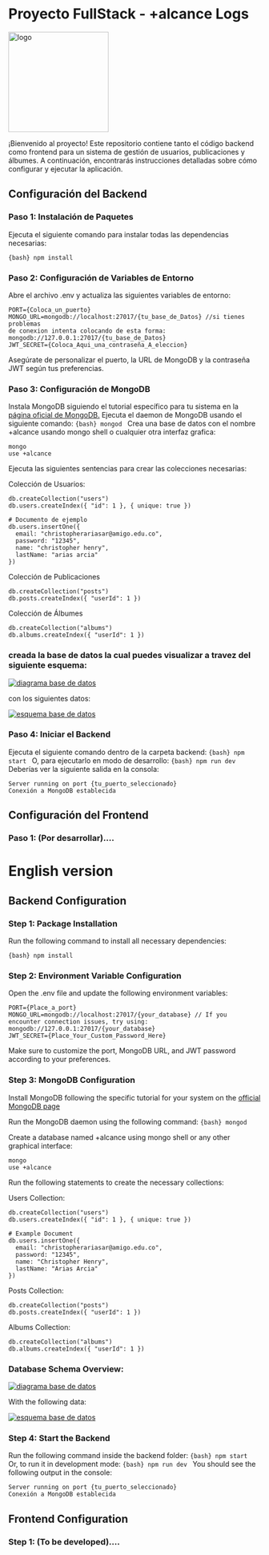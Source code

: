 # Proyecto FullStack - +alcance Logs

<img src="https://i.ibb.co/2KwzNN6/01c11b1d-2d5e-4bdf-9f67-c6d5b7eff4c0.jpg" alt="logo" width="200"/>

¡Bienvenido al proyecto! Este repositorio contiene tanto el código backend como frontend para un sistema de gestión de usuarios, publicaciones y álbumes. A continuación, encontrarás instrucciones detalladas sobre cómo configurar y ejecutar la aplicación.

## Configuración del Backend

### Paso 1: Instalación de Paquetes

Ejecuta el siguiente comando para instalar todas las dependencias necesarias:

`{bash}
npm install
`

### Paso 2: Configuración de Variables de Entorno

Abre el archivo .env y actualiza las siguientes variables de entorno:

```
PORT={Coloca_un_puerto}
MONGO_URL=mongodb://localhost:27017/{tu_base_de_Datos} //si tienes problemas
de conexion intenta colocando de esta forma: mongodb://127.0.0.1:27017/{tu_base_de_Datos}
JWT_SECRET={Coloca_Aqui_una_contraseña_A_eleccion}

```

Asegúrate de personalizar el puerto, la URL de MongoDB y la contraseña JWT según tus preferencias.

### Paso 3: Configuración de MongoDB

Instala MongoDB siguiendo el tutorial específico para tu sistema en la [página oficial de MongoDB.](https://www.mongodb.com/docs/manual/tutorial/install-mongodb-on-windows/ "página oficial de MongoDB.")
Ejecuta el daemon de MongoDB usando el siguiente comando:
`{bash} mongod
`
Crea una base de datos con el nombre +alcance usando mongo shell o cualquier otra interfaz grafica:

```{bash}
mongo
use +alcance
```

Ejecuta las siguientes sentencias para crear las colecciones necesarias:

Colección de Usuarios:

```shell
db.createCollection("users")
db.users.createIndex({ "id": 1 }, { unique: true })

# Documento de ejemplo
db.users.insertOne({
  email: "christopherariasar@amigo.edu.co",
  password: "12345",
  name: "christopher henry",
  lastName: "arias arcia"
})

```

Colección de Publicaciones

```shell
db.createCollection("posts")
db.posts.createIndex({ "userId": 1 })

```

Colección de Álbumes

```shell
db.createCollection("albums")
db.albums.createIndex({ "userId": 1 })

```

### creada la base de datos la cual puedes visualizar a travez del siguiente esquema:

[![diagrama base de datos](https://i.ibb.co/C2Yf4K0/diagram-drawio.png "diagrama base de datos")](https://i.ibb.co/C2Yf4K0/diagram-drawio.png "diagrama base de datos")

con los siguientes datos:

[![esquema base de datos](https://i.ibb.co/g4FmFXj/alcance.png "esquema base de datos")](https://i.ibb.co/g4FmFXj/alcance.png "esquema base de datos")

### Paso 4: Iniciar el Backend

Ejecuta el siguiente comando dentro de la carpeta backend:
`{bash} npm start
`
O, para ejecutarlo en modo de desarrollo:
`{bash} npm run dev
`
Deberías ver la siguiente salida en la consola:

```shell
Server running on port {tu_puerto_seleccionado}
Conexión a MongoDB establecida

```

## Configuración del Frontend

### Paso 1: (Por desarrollar)....

# English version

## Backend Configuration

### Step 1: Package Installation

Run the following command to install all necessary dependencies:

`{bash}
npm install
`

### Step 2: Environment Variable Configuration

Open the .env file and update the following environment variables:

```
PORT={Place_a_port}
MONGO_URL=mongodb://localhost:27017/{your_database} // If you encounter connection issues, try using: mongodb://127.0.0.1:27017/{your_database}
JWT_SECRET={Place_Your_Custom_Password_Here}

```

Make sure to customize the port, MongoDB URL, and JWT password according to your preferences.

### Step 3: MongoDB Configuration

Install MongoDB following the specific tutorial for your system on the [official MongoDB page](https://www.mongodb.com/docs/manual/tutorial/install-mongodb-on-windows/ " official MongoDB page")

Run the MongoDB daemon using the following command:
`{bash} mongod
`

Create a database named +alcance using mongo shell or any other graphical interface:

```{bash}
mongo
use +alcance
```

Run the following statements to create the necessary collections:

Users Collection:

```shell
db.createCollection("users")
db.users.createIndex({ "id": 1 }, { unique: true })

# Example Document
db.users.insertOne({
  email: "christopherariasar@amigo.edu.co",
  password: "12345",
  name: "Christopher Henry",
  lastName: "Arias Arcia"
})

```

Posts Collection:

```shell
db.createCollection("posts")
db.posts.createIndex({ "userId": 1 })

```

Albums Collection:

```shell
db.createCollection("albums")
db.albums.createIndex({ "userId": 1 })

```

### Database Schema Overview:

[![diagrama base de datos](https://i.ibb.co/C2Yf4K0/diagram-drawio.png "diagrama base de datos")](https://i.ibb.co/C2Yf4K0/diagram-drawio.png "diagrama base de datos")

With the following data:

[![esquema base de datos](https://i.ibb.co/g4FmFXj/alcance.png "esquema base de datos")](https://i.ibb.co/g4FmFXj/alcance.png "esquema base de datos")

### Step 4: Start the Backend

Run the following command inside the backend folder:
`{bash} npm start
`
Or, to run it in development mode:
`{bash} npm run dev
`
You should see the following output in the console:

```shell
Server running on port {tu_puerto_seleccionado}
Conexión a MongoDB establecida

```

## Frontend Configuration

### Step 1: (To be developed)....
